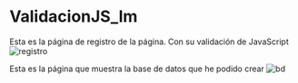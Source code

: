 # ValidacionJS_lm

Esta es la página de registro de la página. Con su validación de JavaScript
![registro](https://user-images.githubusercontent.com/72436388/122266925-9dc41d80-ceda-11eb-867d-2f746c7353e4.PNG)

Esta es la página que muestra la base de datos que he podido crear
![bd](https://user-images.githubusercontent.com/72436388/122267113-cf3ce900-ceda-11eb-99be-35290a10bda7.PNG)
